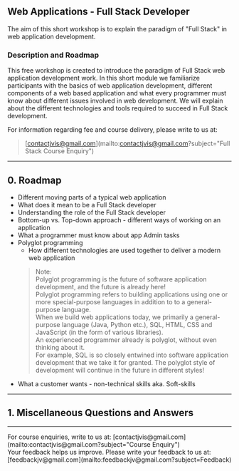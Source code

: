 ## Web Applications - Full Stack Developer

The aim of this short workshop is to explain the paradigm of "Full Stack" in web application development.

### Description and Roadmap
This free workshop is created to introduce the paradigm of Full Stack web application development work.
In this short module we familiarize participants with the basics of web application development, different components
of a web based application and what every programmer must know about different issues involved in web development.
We will explain about the different technologies and tools required to succeed in Full Stack development.

For information regarding fee and course delivery, please write to us at:<br>
> [contactjvis@gmail.com](mailto:contactjvis@gmail.com?subject="Full Stack Course Enquiry")<br>

<hr>

## 0. Roadmap
- Different moving parts of a typical web application
- What does it mean to be a Full Stack developer
- Understanding the role of the Full Stack developer
- Bottom-up vs. Top-down approach - different ways of working on an application
- What a programmer must know about app Admin tasks
- Polyglot programming
  - How different technologies are used together to deliver a modern web application
  > Note: <br> Polyglot programming is the future of software application development, and the future is already here! <br>
  > Polyglot programming refers to building applications using one or more special-purpose languages in addition to
  > to a general-purpose language. <br>
  > When we build web applications today, we primarily a general-purpose language (Java, Python etc.), SQL, HTML, CSS and JavaScript (in the form of various libraries). <br>
  > An experienced programmer already is polyglot, without even thinking about it. <br>
  > For example, SQL is so closely entwined into software application development that we take it for granted.
  > The polyglot style of development will continue in the future in different styles!
- What a customer wants - non-technical skills aka. Soft-skills

---
## 1. Miscellaneous Questions and Answers

<hr>
For course enquiries, write to us at: [contactjvis@gmail.com](mailto:contactjvis@gmail.com?subject="Course Enquiry")<br>
Your feedback helps us improve. Please write your feedback to us at: [feedbackjv@gmail.com](mailto:feedbackjv@gmail.com?subject=Feedback)
